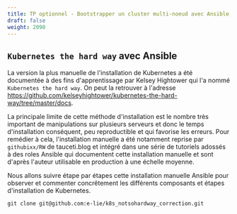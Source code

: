 ```yaml
---
title: TP optionnel - Bootstrapper un cluster multi-noeud avec Ansible (Kubeadm ou mode manuel)
draft: false
weight: 2090
---
```


<!-- Comme nous l'avons évoqué dans le cours précédent, pour installer Kubernetes soi-même (et dans sa version la plus "vanilla"), on utilise généralement `kubeadm` qui est une sorte d'opérateur d'installation et mise à jour des différents composants de Kubernetes ou on peut installer les composants à la main en suivant un tutoriel `Kubernetes the hard way` (ce qui est principalement utile a des fins d'apprentissage).

Dans ce TP, après avoir choisit l'une ou l'autre méthode nous effectuerons cette installation en louant des serveurs dans le cloud et en utilisant Ansible pour bootstrapper le Cluster.

## Kubeadm : l'opérateur de cluster -->


## `Kubernetes the hard way` avec Ansible

La version la plus manuelle de l'installation de Kubernetes a été documentée à des fins d'apprentissage par Kelsey Hightower qui l'a nommé `Kubernetes the hard way`. On peut la retrouver à l'adresse https://github.com/kelseyhightower/kubernetes-the-hard-way/tree/master/docs.

La principale limite de cette méthode d'installation est le nombre très important de manipulations sur plusieurs serveurs et donc le temps d'installation conséquent, peu reproductible et qui favorise les erreurs. Pour remédier à cela, l'installation manuelle a été notamment reprise par `githubixx/RW` de tauceti.blog et intégré dans une série de tutoriels adossés à des roles Ansible qui documentent cette installation manuelle et sont d'après l'auteur utilisable en production à une échelle moyenne.

Nous allons suivre étape par étapes cette installation manuelle Ansible pour observer et commenter concrêtement les différents composants et étapes d'installation de Kubernetes.


`git clone git@github.com:e-lie/k8s_notsohardway_correction.git`